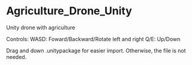 # Agriculture_Drone_Unity
Unity drone with agriculture

Controls:
WASD: Foward/Backward/Rotate left and right
Q/E: Up/Down

Drag and down .unitypackage for easier import. Otherwise, the file is not needed.
